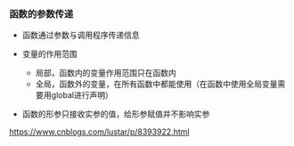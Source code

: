 ### 函数的参数传递

- 函数通过参数与调用程序传递信息

- 变量的作用范围
  - 局部，函数内的变量作用范围只在函数内
  - 全局，函数外的变量，在所有函数中都能使用（在函数中使用全局变量需要用global进行声明）

- 函数的形参只接收实参的值，给形参赋值并不影响实参

https://www.cnblogs.com/lustar/p/8393922.html